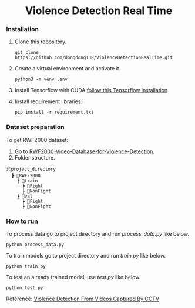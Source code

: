 <h1 align="center">
Violence Detection Real Time
</h1>

### Installation
1. Clone this repository.
   
    ```
    git clone https://github.com/dongdong138/ViolenceDetectionRealTime.git
    ```  
3. Create a virtual environment and activate it.
   
    ```
    python3 -m venv .env
    ```  
3. Install Tensorflow with CUDA [follow this Tensorflow installation](https://www.tensorflow.org/install).
4. Install requirement libraries.
   
    ```
    pip install -r requirement.txt
    ```  
         
### Dataset preparation
To get RWF2000 dataset:
1. Go to [RWF2000-Video-Database-for-Violence-Detection](https://github.com/mchengny/RWF2000-Video-Database-for-Violence-Detection).
2. Folder structure.
```
📦project_directory
  ┣ 📂RWF-2000
    ┣ 📂train
      ┣ 📂Fight
      ┣ 📂NonFight
    ┣ 📂val
      ┣ 📂Fight
      ┣ 📂NonFight
```

### How to run
To process data go to project directory and run *process_data.py* like below.
```
python process_data.py
```
To train models go to project directory and run *train.py* like below.
```
python train.py
```
To test an already trained model, use *test.py* like below.
```
python test.py
```

Reference: [Violence Detection From Videos Captured By CCTV](https://medium.com/@ravinadable16/violence-detection-from-videos-captured-by-cctv-d032a254d489)
